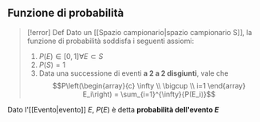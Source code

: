 ## Funzione di probabilità

> [!error] Def
> Dato un [[Spazio campionario|spazio campionario S]], la funzione di probabilità soddisfa i seguenti assiomi:
> 1) $P(E) \in [0, 1] \forall E \subset S$
> 2) $P(S) = 1$
> 3) Data una successione di eventi **a 2 a 2 disgiunti**, vale che $$P\left(\begin{array}{c} \infty \\ \bigcup \\ i=1 \end{array} E_i\right) = \sum_{i=1}^{\infty}{P(E_i)}$$

Dato l'[[Evento|evento]] $E$, $P(E)$ è detta **probabilità dell'evento $E$**
